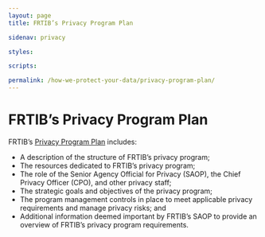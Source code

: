 ```yaml
---
layout: page
title: FRTIB’s Privacy Program Plan

sidenav: privacy

styles:

scripts:

permalink: /how-we-protect-your-data/privacy-program-plan/
---
```

# FRTIB’s Privacy Program Plan

FRTIB’s [Privacy Program Plan](/privacy-plan/) includes:

- A description of the structure of FRTIB’s privacy program;
- The resources dedicated to FRTIB’s privacy program;
- The role of the Senior Agency Official for Privacy (SAOP), the Chief Privacy Officer (CPO), and other privacy staff;
- The strategic goals and objectives of the privacy program;
- The program management controls in place to meet applicable privacy requirements and manage privacy risks; and
- Additional information deemed important by FRTIB’s SAOP to provide an overview of FRTIB’s privacy program requirements.
<!-- CONTENT END -->
